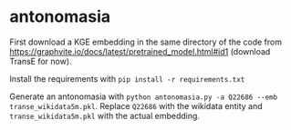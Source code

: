 # antonomasia

First download a KGE embedding in the same directory of the code from https://graphvite.io/docs/latest/pretrained_model.html#id1 (download TransE for now).

Install the requirements with 
`pip install -r requirements.txt`

Generate an antonomasia with `python antonomasia.py -a Q22686 --emb transe_wikidata5m.pkl`. 
Replace `Q22686` with the wikidata entity and `transe_wikidata5m.pkl` with the actual embedding.